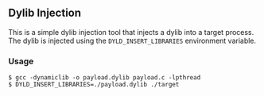 ## Dylib Injection

This is a simple dylib injection tool that injects a dylib into a target process. The dylib is injected using the `DYLD_INSERT_LIBRARIES` environment variable.

### Usage

```shell
$ gcc -dynamiclib -o payload.dylib payload.c -lpthread
$ DYLD_INSERT_LIBRARIES=./payload.dylib ./target
```

